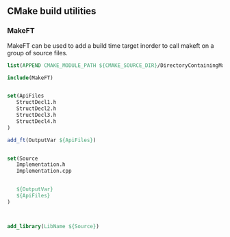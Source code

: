 ## CMake build utilities


### MakeFT
MakeFT can be used to add a build time target inorder to call makeft on a group of source files. 

```CMake
list(APPEND CMAKE_MODULE_PATH ${CMAKE_SOURCE_DIR}/DirectoryContainingMakeFT)

include(MakeFT)


set(ApiFiles
   StructDecl1.h
   StructDecl2.h
   StructDecl3.h
   StructDecl4.h
)

add_ft(OutputVar ${ApiFiles})


set(Source
   Implementation.h
   Implementation.cpp   


   ${OutputVar}
   ${ApiFiles}
)



add_library(LibName ${Source})

```



